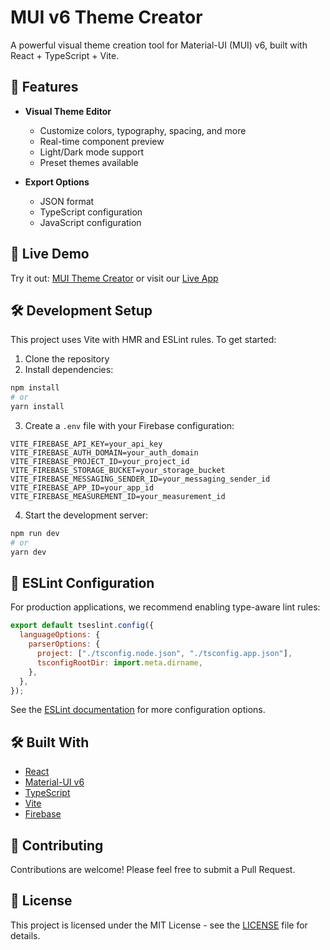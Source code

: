 # MUI v6 Theme Creator

A powerful visual theme creation tool for Material-UI (MUI) v6, built with React + TypeScript + Vite.

## 🌟 Features

- **Visual Theme Editor**

  - Customize colors, typography, spacing, and more
  - Real-time component preview
  - Light/Dark mode support
  - Preset themes available

- **Export Options**
  - JSON format
  - TypeScript configuration
  - JavaScript configuration

## 🚀 Live Demo

Try it out: [MUI Theme Creator](https://muiv6-theme-creator.web.app/) or visit our [Live App](https://muiv6-theme-creator.web.app/)

## 🛠️ Development Setup

This project uses Vite with HMR and ESLint rules. To get started:

1. Clone the repository
2. Install dependencies:

```bash
npm install
# or
yarn install
```

3. Create a `.env` file with your Firebase configuration:

```env
VITE_FIREBASE_API_KEY=your_api_key
VITE_FIREBASE_AUTH_DOMAIN=your_auth_domain
VITE_FIREBASE_PROJECT_ID=your_project_id
VITE_FIREBASE_STORAGE_BUCKET=your_storage_bucket
VITE_FIREBASE_MESSAGING_SENDER_ID=your_messaging_sender_id
VITE_FIREBASE_APP_ID=your_app_id
VITE_FIREBASE_MEASUREMENT_ID=your_measurement_id
```

4. Start the development server:

```bash
npm run dev
# or
yarn dev
```

## 📝 ESLint Configuration

For production applications, we recommend enabling type-aware lint rules:

```js
export default tseslint.config({
  languageOptions: {
    parserOptions: {
      project: ["./tsconfig.node.json", "./tsconfig.app.json"],
      tsconfigRootDir: import.meta.dirname,
    },
  },
});
```

See the [ESLint documentation](https://eslint.org/) for more configuration options.

## 🛠️ Built With

- [React](https://reactjs.org/)
- [Material-UI v6](https://mui.com/)
- [TypeScript](https://www.typescriptlang.org/)
- [Vite](https://vitejs.dev/)
- [Firebase](https://firebase.google.com/)

## 🤝 Contributing

Contributions are welcome! Please feel free to submit a Pull Request.

## 📄 License

This project is licensed under the MIT License - see the [LICENSE](LICENSE) file for details.
